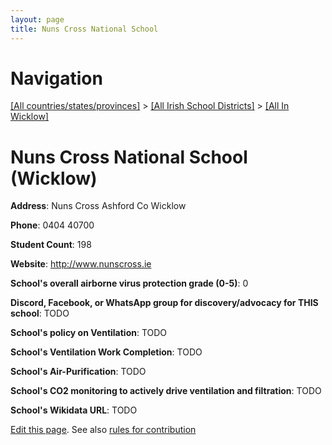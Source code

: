 ```yaml
---
layout: page
title: Nuns Cross National School
---
```

# Navigation

[[All countries/states/provinces]](../../..) > [[All Irish School Districts]](../..) > [[All In Wicklow]](..)

# Nuns Cross National School (Wicklow)

**Address**: Nuns Cross Ashford Co Wicklow

**Phone**: 0404 40700

**Student Count**: 198

**Website**: <http://www.nunscross.ie>

**School's overall airborne virus protection grade (0-5)**: 0

**Discord, Facebook, or WhatsApp group for discovery/advocacy for THIS school**: TODO

**School's policy on Ventilation**: TODO

**School's Ventilation Work Completion**: TODO

**School's Air-Purification**: TODO

**School's CO2 monitoring to actively drive ventilation and filtration**: TODO

**School's Wikidata URL**: TODO


[Edit this page](https://github.com/ventilate-schools/Ireland/edit/main/./Wicklow/Nuns_Cross_National_School.md). See also [rules for contribution](../../../contribution-rules/)